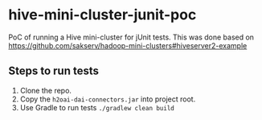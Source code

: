 # hive-mini-cluster-junit-poc

PoC of running a Hive mini-cluster for jUnit tests. This was done based on https://github.com/sakserv/hadoop-mini-clusters#hiveserver2-example

## Steps to run tests
1. Clone the repo.
2. Copy the `h2oai-dai-connectors.jar` into project root.
3. Use Gradle to run tests `./gradlew clean build`

